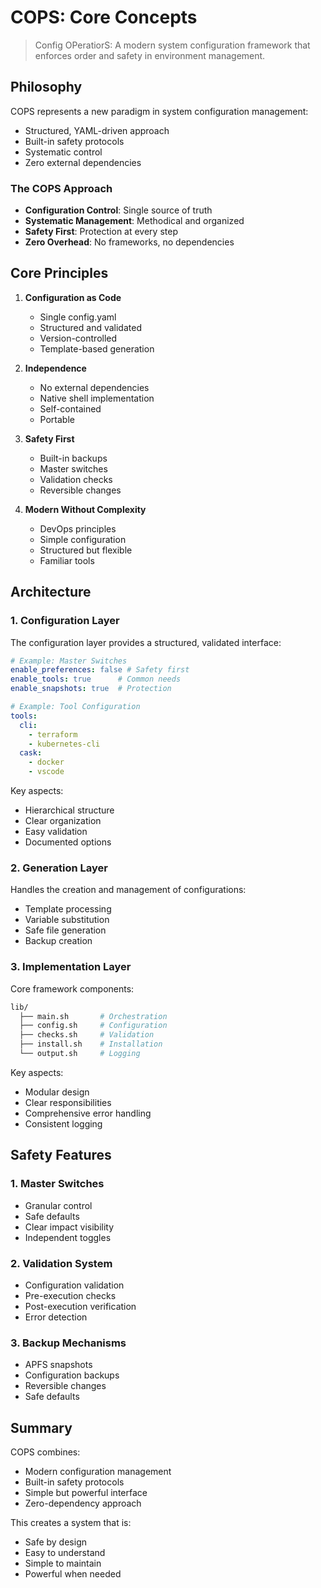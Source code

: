 # COPS: Core Concepts

> Config OPeratiorS: A modern system configuration framework that enforces order and safety in environment management.

## Philosophy

COPS represents a new paradigm in system configuration management:

- Structured, YAML-driven approach
- Built-in safety protocols
- Systematic control
- Zero external dependencies

### The COPS Approach

- **Configuration Control**: Single source of truth
- **Systematic Management**: Methodical and organized
- **Safety First**: Protection at every step
- **Zero Overhead**: No frameworks, no dependencies

## Core Principles

1. **Configuration as Code**
   - Single config.yaml
   - Structured and validated
   - Version-controlled
   - Template-based generation

2. **Independence**
   - No external dependencies
   - Native shell implementation
   - Self-contained
   - Portable

3. **Safety First**
   - Built-in backups
   - Master switches
   - Validation checks
   - Reversible changes

4. **Modern Without Complexity**
   - DevOps principles
   - Simple configuration
   - Structured but flexible
   - Familiar tools

## Architecture

### 1. Configuration Layer

The configuration layer provides a structured, validated interface:

```yaml
# Example: Master Switches
enable_preferences: false # Safety first
enable_tools: true      # Common needs
enable_snapshots: true  # Protection

# Example: Tool Configuration
tools:
  cli:
    - terraform
    - kubernetes-cli
  cask:
    - docker
    - vscode
```

Key aspects:

- Hierarchical structure
- Clear organization
- Easy validation
- Documented options

### 2. Generation Layer

Handles the creation and management of configurations:

- Template processing
- Variable substitution
- Safe file generation
- Backup creation

### 3. Implementation Layer

Core framework components:

```sh
lib/
  ├── main.sh       # Orchestration
  ├── config.sh     # Configuration
  ├── checks.sh     # Validation
  ├── install.sh    # Installation
  └── output.sh     # Logging
```

Key aspects:

- Modular design
- Clear responsibilities
- Comprehensive error handling
- Consistent logging

## Safety Features

### 1. Master Switches

- Granular control
- Safe defaults
- Clear impact visibility
- Independent toggles

### 2. Validation System

- Configuration validation
- Pre-execution checks
- Post-execution verification
- Error detection

### 3. Backup Mechanisms

- APFS snapshots
- Configuration backups
- Reversible changes
- Safe defaults

## Summary

COPS combines:

- Modern configuration management
- Built-in safety protocols
- Simple but powerful interface
- Zero-dependency approach

This creates a system that is:

- Safe by design
- Easy to understand
- Simple to maintain
- Powerful when needed
